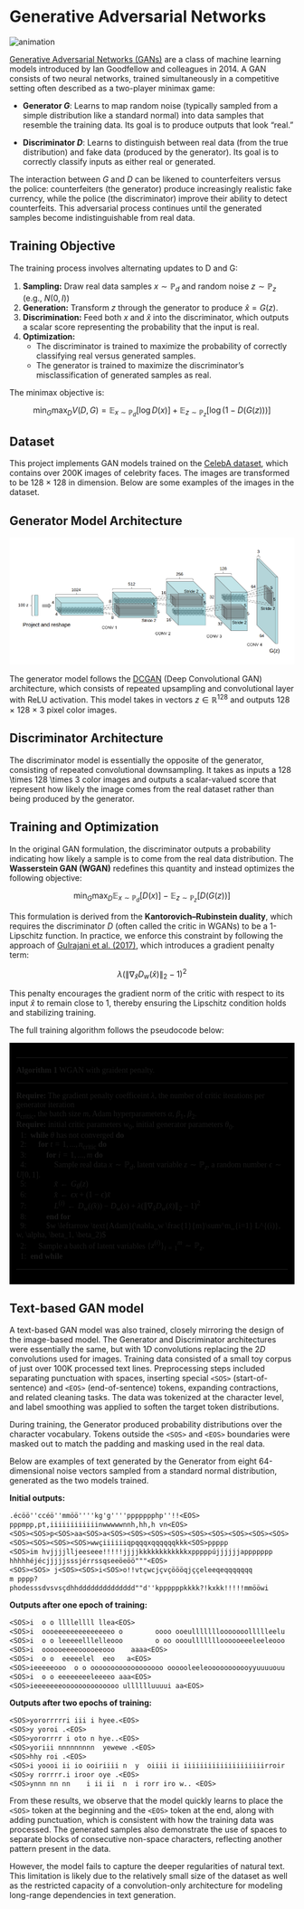 # Generative Adversarial Networks

![animation](graphics/gan_animation.gif)

[Generative Adversarial Networks (GANs)](https://arxiv.org/pdf/1406.2661) are a class of machine learning models introduced by Ian Goodfellow and colleagues in 2014. A GAN consists of two neural networks, trained simultaneously in a competitive setting often described as a two-player minimax game:

- **Generator $G$**: Learns to map random noise (typically sampled from a simple distribution like a standard normal) into data samples that resemble the training data. Its goal is to produce outputs that look “real.”

- **Discriminator $D$**: Learns to distinguish between real data (from the true distribution) and fake data (produced by the generator). Its goal is to correctly classify inputs as either real or generated.

The interaction between $G$ and $D$ can be likened to counterfeiters versus the police: counterfeiters (the generator) produce increasingly realistic fake currency, while the police (the discriminator) improve their ability to detect counterfeits. This adversarial process continues until the generated samples become indistinguishable from real data.

## Training Objective

The training process involves alternating updates to D and G:

1. **Sampling:** Draw real data samples $x \sim \mathbb{P}_{d}$ and random noise $z \sim \mathbb{P}_z$ (e.g., $`N(0, I)`$)
2. **Generation:** Transform $z$ through the generator to produce $\hat{x} = G(z)$.
3. **Discrimination:** Feed both $x$ and $\hat{x}$ into the discriminator, which outputs a scalar score representing the probability that the input is real.
4. **Optimization:** 
    - The discriminator is trained to maximize the probability of correctly classifying real versus generated samples.
    - The generator is trained to maximize the discriminator’s misclassification of generated samples as real.

The minimax objective is:

```math
\min_G \max_D V(D, G) = \mathbb{E}_{x \sim \mathbb{P}_{d}}[\log D(x)] + \mathbb{E}_{z \sim \mathbb{P}_{z}}[\log (1 - D(G(z)))]
```

## Dataset

This project implements GAN models trained on the [CelebA dataset](https://mmlab.ie.cuhk.edu.hk/projects/CelebA.html), which contains over 200K images of celebrity faces. The images are transformed to be 128 $\times$ 128 in dimension. Below are some examples of the images in the dataset.

## Generator Model Architecture

![DCGAN Generator Architecture](graphics/DCGAN.PNG)

The generator model follows the [DCGAN](https://arxiv.org/pdf/1511.06434) (Deep Convolutional GAN) architecture, which consists of repeated upsampling and convolutional layer with ReLU activation. This model takes in vectors $z \in \mathbb{R}^{128}$ and outputs 128 $\times$ 128 $\times$ 3 pixel color images.

## Discriminator Architecture

The discriminator model is essentially the opposite of the generator, consisting of repeated convolutional downsampling. It takes as inputs a 128 \times 128 \times 3 color images and outputs a scalar-valued score that represent how likely the image comes from the real dataset rather than being produced by the generator.

## Training and Optimization

In the original GAN formulation, the discriminator outputs a probability indicating how likely a sample is to come from the real data distribution. The **Wasserstein GAN (WGAN)** redefines this quantity and instead optimizes the following objective:

```math
\min_G \max_D \mathbb{E}_{x \sim \mathbb{P}_{d}}[D(x)] - \mathbb{E}_{z \sim \mathbb{P}_{z}}[D(G(z))]
```
This formulation is derived from the **Kantorovich–Rubinstein duality**, which requires the discriminator $D$ (often called the critic in WGANs) to be a 1-Lipschitz function. In practice, we enforce this constraint by following the approach of [Gulrajani et al. (2017)](https://arxiv.org/pdf/1704.00028), which introduces a gradient penalty term:
```math
\lambda (\lVert\nabla_{\hat{x}} D_w(\hat{x})\lVert_2 - 1)^2
```

This penalty encourages the gradient norm of the critic with respect to its input $\hat{x}$ to remain close to 1, thereby ensuring the Lipschitz condition holds and stabilizing training.

The full training algorithm follows the pseudocode below:

<div style="border: 2px solid #000000; font-family: Computer Modern Roman; padding: 10px; background: #000000; display: inline-block; max-width: fit-content;">

---

**Algorithm 1** WGAN with graident penalty.

---

**Require:** The gradient penalty coefficeint $\lambda$, the number of critic iterations per generator iteration \
$n_{\text{critic}}$, the batch size $m$, Adam hyperparameters $\alpha$, $\beta_1$, $\beta_2$.\
**Require:** initial critic parameters $w_0$, initial generator parameters $\theta_0$.\
&nbsp;&nbsp;1: &nbsp;**while** $\theta$ has not converged **do**\
&nbsp;&nbsp;2: &nbsp;&nbsp;&nbsp;&nbsp;&nbsp;**for** $t = 1,...,n_{\text{critic}}$ **do**\
&nbsp;&nbsp;3: &nbsp;&nbsp;&nbsp;&nbsp;&nbsp;&nbsp;&nbsp;&nbsp;&nbsp;**for** $i = 1,...,m$ **do**\
&nbsp;&nbsp;4: &nbsp;&nbsp;&nbsp;&nbsp;&nbsp;&nbsp;&nbsp;&nbsp;&nbsp;&nbsp;&nbsp;&nbsp;&nbsp;Sample real data $`x \sim \mathbb{P}_d`$, latent variable $`z \sim \mathbb{P}_z`$, a random number $`\epsilon \sim U[0, 1]`$.\
&nbsp;&nbsp;5: &nbsp;&nbsp;&nbsp;&nbsp;&nbsp;&nbsp;&nbsp;&nbsp;&nbsp;&nbsp;&nbsp;&nbsp;&nbsp;$`\tilde{x} \leftarrow G_{\theta}(z)`$\
&nbsp;&nbsp;6: &nbsp;&nbsp;&nbsp;&nbsp;&nbsp;&nbsp;&nbsp;&nbsp;&nbsp;&nbsp;&nbsp;&nbsp;&nbsp;$`\hat{x} \leftarrow \epsilon x + (1 - \epsilon) \tilde{x}`$\
&nbsp;&nbsp;7: &nbsp;&nbsp;&nbsp;&nbsp;&nbsp;&nbsp;&nbsp;&nbsp;&nbsp;&nbsp;&nbsp;&nbsp;&nbsp;$`L^{(i)} \leftarrow D_w(\tilde(x)) - D_w(s) + \lambda (\lVert\nabla_{\hat{x}} D_w(\hat{x})\lVert_2 - 1)^2`$\
&nbsp;&nbsp;8: &nbsp;&nbsp;&nbsp;&nbsp;&nbsp;&nbsp;&nbsp;&nbsp;&nbsp;**end for**\
&nbsp;&nbsp;9: &nbsp;&nbsp;&nbsp;&nbsp;&nbsp;&nbsp;&nbsp;&nbsp;&nbsp;$`w \leftarrow \text{Adam}(\nabla_w \frac{1}{m}\sum^m_{i=1} L^{(i)}, w, \alpha, \beta_1, \beta_2)`$\
&nbsp;&nbsp;2: &nbsp;&nbsp;&nbsp;&nbsp;&nbsp;Sample a batch of latent variables $`\{z^{(i)}\}^m_{i=1} \sim \mathbb{P}_z`$.\
&nbsp;&nbsp;1: &nbsp;**end while**

---

</div>

## Text-based GAN model

A text-based GAN model was also trained, closely mirroring the design of the image-based model. The Generator and Discriminator architectures were essentially the same, but with $1D$ convolutions replacing the $2D$ convolutions used for images. Training data consisted of a small toy corpus of just over 100K processed text lines. Preprocessing steps included separating punctuation with spaces, inserting special `<SOS>` (start-of-sentence) and `<EOS>` (end-of-sentence) tokens, expanding contractions, and related cleaning tasks. The data was tokenized at the character level, and label smoothing was applied to soften the target token distributions.

During training, the Generator produced probability distributions over the character vocabulary. Tokens outside the `<SOS>` and `<EOS>` boundaries were masked out to match the padding and masking used in the real data.

Below are examples of text generated by the Generator from eight 64-dimensional noise vectors sampled from a standard normal distribution, generated as the two models trained.

**Initial outputs:**
```
.écöö''ccéö''mmöö''''kg'g''''ppppppphp''!!<EOS>
pppmpp,pt,iiiiiiiiiiiinwwwwwnnh,hh,h vn<EOS>
<SOS><SOS>p<SOS>aa<SOS>a<SOS><SOS><SOS><SOS><SOS><SOS><SOS><SOS><SOS><SOS><SOS><SOS><SOS>wwçiiiiiiqpqqqxqqqqqqkkk<SOS>ppppp
<SOS>im hvjjjjlljeeseee!!!!!jjjjkkkkkkkkkkkkxpppppújjjjjjappppppp
hhhhhéjécjjjjjsssjérrssqseeöeöö"""<EOS>
<SOS><SOS> j<SOS><SOS>i<SOS>o!!vtçwcjçvçöööqjççeleeqeqqqqqqq           m pppp?
phodesssdvsvsçdhhdddddddddddddd""d''kppppppkkkk?!kxkk!!!!!mmööwi
```

**Outputs after one epoch of training:**
```
<SOS>i  o o llllellll llea<EOS>
<SOS>i  oooeeeeeeeeeeeeeeo o        oooo ooeulllllllooooooollllleelu
<SOS>i  o o leeeeelllelleooo        o oo oooullllllloooooeeeleeleooo
<SOS>i  oooooeeeeooooeeooo    aaaa<EOS>
<SOS>i  o o  eeeeelel  eeo   a<EOS>
<SOS>ieeeeeooo  o o oooooooooooooooooo oooooleeleooooooooooyyuuuuouu
<SOS>i  o o eeeeeeeeleeeeo aaa<EOS>
<SOS>ieeeeeeeoooooooooooooo ulllllluuuui aa<EOS>
```

**Outputs after two epochs of training:**
```
<SOS>yororrrrri iii i hyee.<EOS>
<SOS>y yoroi .<EOS>
<SOS>yororrrr i oto n hye..<EOS>
<SOS>yoriii nnnnnnnnn  yewewe .<EOS>
<SOS>hhy roi .<EOS>
<SOS>i yoooi ii io ooiriiii n  y  oiiii ii iiiiiiiiiiiiiiiiiiiirroir
<SOS>y rorrrr.i iroor oye .<EOS>
<SOS>ynnn nn nn    i ii ii  n  i rorr iro w.. <EOS>
```

From these results, we observe that the model quickly learns to place the `<SOS>` token at the beginning and the `<EOS>` token at the end, along with adding punctuation, which is consistent with how the training data was processed. The generated samples also demonstrate the use of spaces to separate blocks of consecutive non-space characters, reflecting another pattern present in the data.

However, the model fails to capture the deeper regularities of natural text. This limitation is likely due to the relatively small size of the dataset as well as the restricted capacity of a convolution-only architecture for modeling long-range dependencies in text generation.
